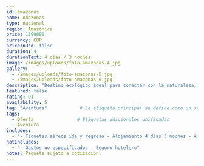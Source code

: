 ```yaml
---
id: amazonas
name: Amazonas
type: nacional
region: Amazónica
price: 1399000
currency: COP
priceInUsd: false
duration: 4
durationText: 4 días / 3 noches
image: /images/uploads/foto-amazonas-4.jpg
gallery:
  - /images/uploads/foto-amazonas-5.jpg
  - /images/uploads/foto-amazonas-6.jpg
description: "Destino ecológico ideal para conectar con la naturaleza, disfrutar de la biodiversidad y vivir aventuras en la selva amazónica."
featured: false
rating: 91
availability: 5
tag: "Aventura"            # La etiqueta principal se define como un string
tags:
  - Oferta                # Etiquetas adicionales unificadas
  - Aventura
includes:
  - "- Tiquetes aéreos ida y regreso - Alojamiento 4 días 3 noches - Alimentación según hotel - Traslado aeropuerto–hotel–aeropuerto - Asistencia médica"
notIncludes:
  - "- Gastos no especificados - Seguro hotelero"
notes: Paquete sujeto a cotización.
---
```

